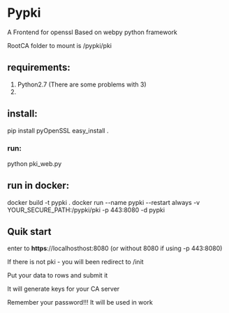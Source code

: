 # Pypki

A Frontend for openssl
Based on webpy python framework

RootCA folder to mount is /pypki/pki

## requirements:
1. Python2.7 (There are some problems with 3)
2. 

## install:
pip install  pyOpenSSL
easy_install .
### run:
python pki_web.py

## run in docker:
docker build -t pypki .
docker run --name pypki --restart always -v YOUR_SECURE_PATH:/pypki/pki -p 443:8080 -d pypki

## Quik start 
enter to **https**://localhosthost:8080 (or without 8080 if using  -p 443:8080)

If there is not pki - you will been redirect to /init

Put your data to rows and submit it

It will generate keys for your CA server

Remember your password!!! It will be used in work